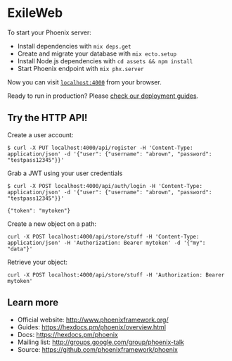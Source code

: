 # ExileWeb

To start your Phoenix server:

  * Install dependencies with `mix deps.get`
  * Create and migrate your database with `mix ecto.setup`
  * Install Node.js dependencies with `cd assets && npm install`
  * Start Phoenix endpoint with `mix phx.server`

Now you can visit [`localhost:4000`](http://localhost:4000) from your browser.

Ready to run in production? Please [check our deployment guides](https://hexdocs.pm/phoenix/deployment.html).

## Try the HTTP API!
Create a user account:
```
$ curl -X PUT localhost:4000/api/register -H 'Content-Type: application/json' -d '{"user": {"username": "abrown", "password": "testpass12345"}}'
```

Grab a JWT using your user credentials
```
$ curl -X POST localhost:4000/api/auth/login -H 'Content-Type: application/json' -d '{"user": {"username": "abrown", "password": "testpass12345"}}'

{"token": "mytoken"}
```

Create a new object on a path:
```
curl -X POST localhost:4000/api/store/stuff -H 'Content-Type: application/json' -H 'Authorization: Bearer mytoken' -d '{"my": "data"}'
```

Retrieve your object:
```
curl -X POST localhost:4000/api/store/stuff -H 'Authorization: Bearer mytoken'
```


## Learn more

  * Official website: http://www.phoenixframework.org/
  * Guides: https://hexdocs.pm/phoenix/overview.html
  * Docs: https://hexdocs.pm/phoenix
  * Mailing list: http://groups.google.com/group/phoenix-talk
  * Source: https://github.com/phoenixframework/phoenix
